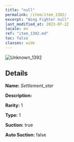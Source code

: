 ```yaml
---
title: "null"
permalink: /item/item_1392/
excerpt: "Wing Fighter null"
last_modified_at: 2023-07-22
locale: en
ref: "item_1392.md"
toc: false
classes: wide
---
```



 ![Unknown_1392](/images/item/Settlement_star_p.png)



## Details

 **Name:** *Settlement_star* 

 **Description:** 

 **Rarity:** 1 

 **Type:** 1 

 **Suction:** true 

 **Auto Suction:** false 


